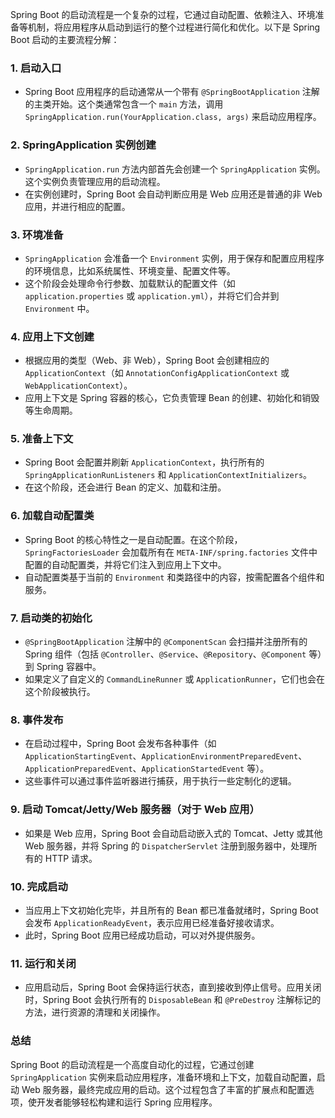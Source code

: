 Spring Boot 的启动流程是一个复杂的过程，它通过自动配置、依赖注入、环境准备等机制，将应用程序从启动到运行的整个过程进行简化和优化。以下是 Spring Boot 启动的主要流程分解：

### 1. **启动入口**
- Spring Boot 应用程序的启动通常从一个带有 `@SpringBootApplication` 注解的主类开始。这个类通常包含一个 `main` 方法，调用 `SpringApplication.run(YourApplication.class, args)` 来启动应用程序。

### 2. **SpringApplication 实例创建**
- `SpringApplication.run` 方法内部首先会创建一个 `SpringApplication` 实例。这个实例负责管理应用的启动流程。
- 在实例创建时，Spring Boot 会自动判断应用是 Web 应用还是普通的非 Web 应用，并进行相应的配置。

### 3. **环境准备**
- `SpringApplication` 会准备一个 `Environment` 实例，用于保存和配置应用程序的环境信息，比如系统属性、环境变量、配置文件等。
- 这个阶段会处理命令行参数、加载默认的配置文件（如 `application.properties` 或 `application.yml`），并将它们合并到 `Environment` 中。

### 4. **应用上下文创建**
- 根据应用的类型（Web、非 Web），Spring Boot 会创建相应的 `ApplicationContext`（如 `AnnotationConfigApplicationContext` 或 `WebApplicationContext`）。
- 应用上下文是 Spring 容器的核心，它负责管理 Bean 的创建、初始化和销毁等生命周期。

### 5. **准备上下文**
- Spring Boot 会配置并刷新 `ApplicationContext`，执行所有的 `SpringApplicationRunListeners` 和 `ApplicationContextInitializers`。
- 在这个阶段，还会进行 Bean 的定义、加载和注册。

### 6. **加载自动配置类**
- Spring Boot 的核心特性之一是自动配置。在这个阶段，`SpringFactoriesLoader` 会加载所有在 `META-INF/spring.factories` 文件中配置的自动配置类，并将它们注入到应用上下文中。
- 自动配置类基于当前的 `Environment` 和类路径中的内容，按需配置各个组件和服务。

### 7. **启动类的初始化**
- `@SpringBootApplication` 注解中的 `@ComponentScan` 会扫描并注册所有的 Spring 组件（包括 `@Controller`、`@Service`、`@Repository`、`@Component` 等）到 Spring 容器中。
- 如果定义了自定义的 `CommandLineRunner` 或 `ApplicationRunner`，它们也会在这个阶段被执行。

### 8. **事件发布**
- 在启动过程中，Spring Boot 会发布各种事件（如 `ApplicationStartingEvent`、`ApplicationEnvironmentPreparedEvent`、`ApplicationPreparedEvent`、`ApplicationStartedEvent` 等）。
- 这些事件可以通过事件监听器进行捕获，用于执行一些定制化的逻辑。

### 9. **启动 Tomcat/Jetty/Web 服务器（对于 Web 应用）**
- 如果是 Web 应用，Spring Boot 会自动启动嵌入式的 Tomcat、Jetty 或其他 Web 服务器，并将 Spring 的 `DispatcherServlet` 注册到服务器中，处理所有的 HTTP 请求。

### 10. **完成启动**
- 当应用上下文初始化完毕，并且所有的 Bean 都已准备就绪时，Spring Boot 会发布 `ApplicationReadyEvent`，表示应用已经准备好接收请求。
- 此时，Spring Boot 应用已经成功启动，可以对外提供服务。

### 11. **运行和关闭**
- 应用启动后，Spring Boot 会保持运行状态，直到接收到停止信号。应用关闭时，Spring Boot 会执行所有的 `DisposableBean` 和 `@PreDestroy` 注解标记的方法，进行资源的清理和关闭操作。

### 总结

Spring Boot 的启动流程是一个高度自动化的过程，它通过创建 `SpringApplication` 实例来启动应用程序，准备环境和上下文，加载自动配置，启动 Web 服务器，最终完成应用的启动。这个过程包含了丰富的扩展点和配置选项，使开发者能够轻松构建和运行 Spring 应用程序。